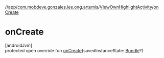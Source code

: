 //[app](../../../index.md)/[com.mobdeve.gonzales.lee.ong.artemis](../index.md)/[ViewOwnHighlightActivity](index.md)/[onCreate](on-create.md)

# onCreate

[androidJvm]\
protected open override fun [onCreate](on-create.md)(savedInstanceState: [Bundle](https://developer.android.com/reference/kotlin/android/os/Bundle.html)?)
